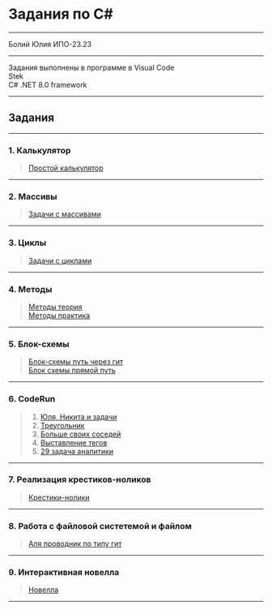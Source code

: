# Задания по C#
***
Болий Юлия ИПО-23.23
***
Задания выполнены в программе в Visual Code  
Stek  
C# .NET 8.0 framework
***
## Задания
***
### 1. Калькулятор
   > [Простой калькулятор](https://github.com/Lisichka-Ju/C-__zadaniya/blob/main/calculator)
***
### 2. Mассивы
   > [Задачи с массивами](https://github.com/Lisichka-Ju/C-__zadaniya/blob/main/zadachi_massivi)
***
### 3. Циклы
   > [Задачи с циклами](https://github.com/Lisichka-Ju/C-__zadaniya/blob/main/cikli)
***
### 4. Методы
   >[Методы теория](https://github.com/Lisichka-Ju/C-__zadaniya/blob/main/metodi_teoriya)  
   >[Методы практика](https://github.com/Lisichka-Ju/C-__zadaniya/blob/main/metodi_practika)
***
### 5. Блок-схемы
   >[Блок-схемы путь через гит]()  
   >[Блок схемы прямой путь](https://docs.google.com/document/d/1_QdIUxpjL3o0cNw5QKIENuQp3M_JYIas/edit)
***
### 6. CodeRun
   > 1. [Юля, Никита и задачи](https://github.com/Lisichka-Ju/Zadaniya_for_fish/blob/main/CodeRun/1)  
   > 2. [Треугольник](https://github.com/Lisichka-Ju/Zadaniya_for_fish/blob/main/CodeRun/2)
   > 3. [Больше своих соседей](https://github.com/Lisichka-Ju/Zadaniya_for_fish/blob/main/CodeRun/3)
   > 4. [Выставление тегов
](https://github.com/Lisichka-Ju/Zadaniya_for_fish/blob/main/CodeRun/4)
   > 5. [29 задача аналитики](https://github.com/Lisichka-Ju/Zadaniya_for_fish/blob/main/CodeRun/5)
***
### 7. Реализация крестиков-ноликов
   > [Крестики-нолики](https://github.com/Lisichka-Ju/Zadaniya_for_fish/blob/main/KrestikiNoliki)
***
### 8. Работа с файловой систетемой и файлом
> [Аля проводник по типу гит](https://github.com/Lisichka-Ju/Zadaniya_for_fish/blob/main/Provodnik)
***
### 9. Интерактивная новелла
   > [Новелла](https://github.com/Lisichka-Ju/Zadaniya_for_fish/blob/main/Novel)
***



